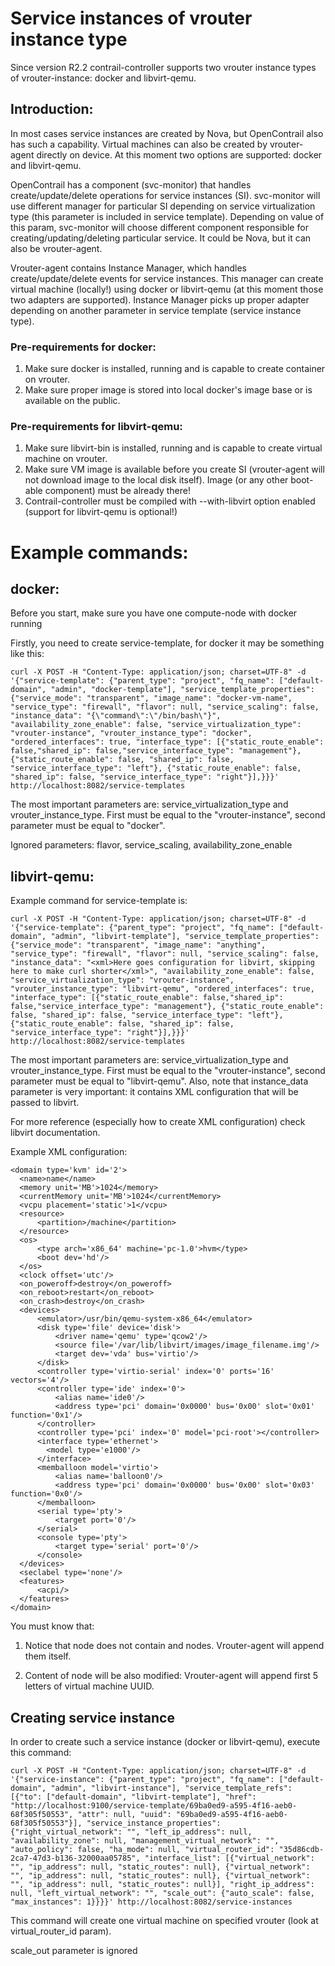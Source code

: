 # Service instances of vrouter instance type

Since version R2.2 contrail-controller supports two vrouter instance types of vrouter-instance: docker and libvirt-qemu.

## Introduction:

In most cases service instances are created by Nova, but OpenContrail also has such a capability. Virtual machines can also be created by vrouter-agent directly on device. At this moment two options are supported: docker and libvirt-qemu.

OpenContrail has a component (svc-monitor) that handles create/update/delete operations for service instances (SI). svc-monitor will use different manager for particular SI depending on service virtualization type (this parameter is included in service template). Depending on value of this param, svc-monitor will choose different component responsible for creating/updating/deleting particular service. It could be Nova, but it can also be vrouter-agent.

Vrouter-agent contains Instance Manager, which handles create/update/delete events for service instances. This manager can create virtual machine (locally!) using docker or libvirt-qemu (at this moment those two adapters are supported). Instance Manager picks up proper adapter depending on another parameter in service template (service instance type).

### Pre-requirements for docker:
1. Make sure docker is installed, running and is capable to create container on vrouter.
2. Make sure proper image is stored into local docker's image base or is available on the public.

### Pre-requirements for libvirt-qemu:
1. Make sure libvirt-bin is installed, running and is capable to create virtual machine on vrouter.
2. Make sure VM image is available before you create SI (vrouter-agent will not download image to the local disk itself). Image (or any other boot-able component) must be already there!
3. Contrail-controller must be compiled with --with-libvirt option enabled (support for libvirt-qemu is optional!)

# Example commands:

## docker:

Before you start, make sure you have one compute-node with docker running

Firstly, you need to create service-template, for docker it may be something like this:

`curl -X POST -H "Content-Type: application/json; charset=UTF-8" -d '{"service-template": {"parent_type": "project", "fq_name": ["default-domain", "admin", "docker-template"], "service_template_properties": {"service_mode": "transparent", "image_name": "docker-vm-name", "service_type": "firewall", "flavor": null, "service_scaling": false, "instance_data": "{\"command\":\"/bin/bash\"}", "availability_zone_enable": false, "service_virtualization_type": "vrouter-instance", "vrouter_instance_type": "docker", "ordered_interfaces": true, "interface_type": [{"static_route_enable": false,"shared_ip": false,"service_interface_type": "management"}, {"static_route_enable": false, "shared_ip": false, "service_interface_type": "left"}, {"static_route_enable": false, "shared_ip": false, "service_interface_type": "right"}],}}}' http://localhost:8082/service-templates`

The most important parameters are:
service_virtualization_type and vrouter_instance_type. First must be equal to the "vrouter-instance", second parameter must be equal to "docker".

Ignored parameters: flavor, service_scaling, availability_zone_enable

## libvirt-qemu:

Example command for service-template is:

`curl -X POST -H "Content-Type: application/json; charset=UTF-8" -d '{"service-template": {"parent_type": "project", "fq_name": ["default-domain", "admin", "libvirt-template"], "service_template_properties": {"service_mode": "transparent", "image_name": "anything", "service_type": "firewall", "flavor": null, "service_scaling": false, "instance_data": "<xml>Here goes configuration for libvirt, skipping here to make curl shorter</xml>", "availability_zone_enable": false, "service_virtualization_type": "vrouter-instance", "vrouter_instance_type": "libvirt-qemu", "ordered_interfaces": true, "interface_type": [{"static_route_enable": false,"shared_ip": false,"service_interface_type": "management"}, {"static_route_enable": false, "shared_ip": false, "service_interface_type": "left"}, {"static_route_enable": false, "shared_ip": false, "service_interface_type": "right"}],}}}' http://localhost:8082/service-templates`

The most important parameters are:
service_virtualization_type and vrouter_instance_type. First must be equal to the "vrouter-instance", second parameter must be equal to "libvirt-qemu". Also, note that instance_data parameter is very important: it contains XML configuration that will be passed to libvirt.

For more reference (especially how to create XML configuration) check libvirt documentation.

Example XML configuration:

    <domain type='kvm' id='2'>
      <name>name</name>
      <memory unit='MB'>1024</memory>
      <currentMemory unit='MB'>1024</currentMemory>
      <vcpu placement='static'>1</vcpu>
      <resource>
          <partition>/machine</partition>
      </resource>
      <os>
          <type arch='x86_64' machine='pc-1.0'>hvm</type>
          <boot dev='hd'/>
      </os>
      <clock offset='utc'/>
      <on_poweroff>destroy</on_poweroff>
      <on_reboot>restart</on_reboot>
      <on_crash>destroy</on_crash>
      <devices>
          <emulator>/usr/bin/qemu-system-x86_64</emulator>
          <disk type='file' device='disk'>
              <driver name='qemu' type='qcow2'/>
              <source file='/var/lib/libvirt/images/image_filename.img'/>
              <target dev='vda' bus='virtio'/>
          </disk>
          <controller type='virtio-serial' index='0' ports='16' vectors='4'/>
          <controller type='ide' index='0'>
              <alias name='ide0'/>
              <address type='pci' domain='0x0000' bus='0x00' slot='0x01' function='0x1'/>
          </controller>
          <controller type='pci' index='0' model='pci-root'></controller>
          <interface type='ethernet'>
            <model type='e1000'/>
          </interface>
          <memballoon model='virtio'>
              <alias name='balloon0'/>
              <address type='pci' domain='0x0000' bus='0x00' slot='0x03' function='0x0'/>
          </memballoon>
          <serial type='pty'>
              <target port='0'/>
          </serial>
          <console type='pty'>
              <target type='serial' port='0'/>
          </console>
      </devices>
      <seclabel type='none'/>
      <features>
          <acpi/>
      </features>
    </domain>


You must know that:

1. Notice that <interface> node does not contain <mac> and <target> nodes. Vrouter-agent will append them itself.

2. Content of <name> node will be also modified: Vrouter-agent will append first 5 letters of virtual machine UUID.

## Creating service instance

In order to create such a service instance (docker or libvirt-qemu), execute this command:

`curl -X POST -H "Content-Type: application/json; charset=UTF-8" -d '{"service-instance": {"parent_type": "project", "fq_name": ["default-domain", "admin", "libvirt-instance"], "service_template_refs": [{"to": ["default-domain", "libvirt-template"], "href": "http://localhost:9100/service-template/69ba0ed9-a595-4f16-aeb0-68f305f50553", "attr": null, "uuid": "69ba0ed9-a595-4f16-aeb0-68f305f50553"}], "service_instance_properties": {"right_virtual_network": "", "left_ip_address": null, "availability_zone": null, "management_virtual_network": "", "auto_policy": false, "ha_mode": null, "virtual_router_id": "35d86cdb-2ca7-47d3-b136-32000aa05785", "interface_list": [{"virtual_network": "", "ip_address": null, "static_routes": null}, {"virtual_network": "", "ip_address": null, "static_routes": null}, {"virtual_network": "", "ip_address": null, "static_routes": null}], "right_ip_address": null, "left_virtual_network": "", "scale_out": {"auto_scale": false, "max_instances": 1}}}}' http://localhost:8082/service-instances`

This command will create one virtual machine on specified vrouter (look at virtual_router_id param).

scale_out parameter is ignored
